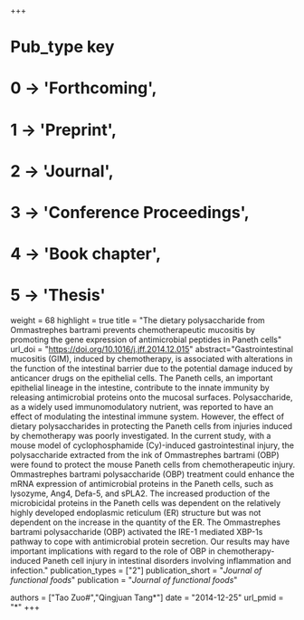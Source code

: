+++
# Pub_type key
# 0 -> 'Forthcoming',
# 1 -> 'Preprint',
# 2 -> 'Journal',
# 3 -> 'Conference Proceedings',
# 4 -> 'Book chapter',
# 5 -> 'Thesis'

weight = 68
highlight = true
title = "The dietary polysaccharide from Ommastrephes bartrami prevents chemotherapeutic mucositis by promoting the gene expression of antimicrobial peptides in Paneth cells"
url_doi = "https://doi.org/10.1016/j.jff.2014.12.015"
abstract="Gastrointestinal mucositis (GIM), induced by chemotherapy, is associated with alterations in the function of the intestinal barrier due to the potential damage induced by anticancer drugs on the epithelial cells. The Paneth cells, an important epithelial lineage in the intestine, contribute to the innate immunity by releasing antimicrobial proteins onto the mucosal surfaces. Polysaccharide, as a widely used immunomodulatory nutrient, was reported to have an effect of modulating the intestinal immune system. However, the effect of dietary polysaccharides in protecting the Paneth cells from injuries induced by chemotherapy was poorly investigated. In the current study, with a mouse model of cyclophosphamide (Cy)-induced gastrointestinal injury, the polysaccharide extracted from the ink of Ommastrephes bartrami (OBP) were found to protect the mouse Paneth cells from chemotherapeutic injury. Ommastrephes bartrami polysaccharide (OBP) treatment could enhance the mRNA expression of antimicrobial proteins in the Paneth cells, such as lysozyme, Ang4, Defa-5, and sPLA2. The increased production of the microbicidal proteins in the Paneth cells was dependent on the relatively highly developed endoplasmic reticulum (ER) structure but was not dependent on the increase in the quantity of the ER. The Ommastrephes bartrami polysaccharide (OBP) activated the IRE-1 mediated XBP-1s pathway to cope with antimicrobial protein secretion. Our results may have important implications with regard to the role of OBP in chemotherapy-induced Paneth cell injury in intestinal disorders involving inflammation and infection."
publication_types = ["2"]
publication_short = "*Journal of functional foods*"
publication = "*Journal of functional foods*"

authors = ["Tao Zuo#","Qingjuan Tang*"]
date = "2014-12-25"
url_pmid = "*"
+++
